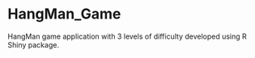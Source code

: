 # HangMan_Game
HangMan game application with 3 levels of difficulty developed using R Shiny package.

